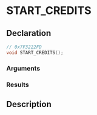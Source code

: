 # START_CREDITS

## Declaration
```cpp
// 0x7F3222FD
void START_CREDITS();
```

### Arguments

### Results

## Description
